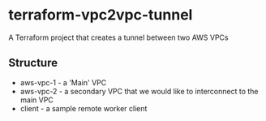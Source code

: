 # terraform-vpc2vpc-tunnel
A Terraform project that creates a tunnel between two AWS VPCs

## Structure

- aws-vpc-1 - a 'Main' VPC
- aws-vpc-2 - a secondary VPC that we would like to interconnect to the main VPC
- client - a sample remote worker client
